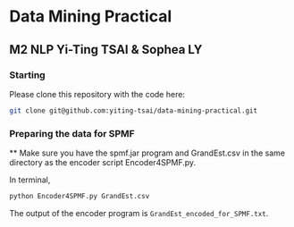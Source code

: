 # Data Mining Practical
## M2 NLP Yi-Ting TSAI & Sophea LY

### Starting
Please clone this repository with the code here:

```bash
git clone git@github.com:yiting-tsai/data-mining-practical.git
```

### Preparing the data for SPMF
** Make sure you have the spmf.jar program and GrandEst.csv in the same directory as the encoder script Encoder4SPMF.py.

In terminal, 
```bash
python Encoder4SPMF.py GrandEst.csv
```

The output of the encoder program is ```GrandEst_encoded_for_SPMF.txt```.

